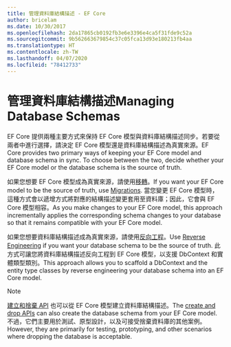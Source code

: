 ```yaml
---
title: 管理資料庫結構描述 - EF Core
author: bricelam
ms.date: 10/30/2017
ms.openlocfilehash: 2da17865cb0192fb3e6e3396e4ca5f31fde9c52a
ms.sourcegitcommit: 9b562663679854c37c05fca13d93e180213fb4aa
ms.translationtype: HT
ms.contentlocale: zh-TW
ms.lasthandoff: 04/07/2020
ms.locfileid: "78412733"
---
```

# <a name="managing-database-schemas"></a><span data-ttu-id="ead44-102">管理資料庫結構描述</span><span class="sxs-lookup"><span data-stu-id="ead44-102">Managing Database Schemas</span></span>

<span data-ttu-id="ead44-103">EF Core 提供兩種主要方式來保持 EF Core 模型與資料庫結構描述同步。若要從兩者中進行選擇，請決定 EF Core 模型還是資料庫結構描述為真實來源。</span><span class="sxs-lookup"><span data-stu-id="ead44-103">EF Core provides two primary ways of keeping your EF Core model and database schema in sync. To choose between the two, decide whether your EF Core model or the database schema is the source of truth.</span></span>

<span data-ttu-id="ead44-104">如果您想要 EF Core 模型成為真實來源，請使用[移轉][1]。</span><span class="sxs-lookup"><span data-stu-id="ead44-104">If you want your EF Core model to be the source of truth, use [Migrations][1].</span></span> <span data-ttu-id="ead44-105">當您變更 EF Core 模型時，這種方式會以遞增方式將對應的結構描述變更套用至資料庫；因此，它會與 EF Core 模型相容。</span><span class="sxs-lookup"><span data-stu-id="ead44-105">As you make changes to your EF Core model, this approach incrementally applies the corresponding schema changes to your database so that it remains compatible with your EF Core model.</span></span>

<span data-ttu-id="ead44-106">如果您想要資料庫結構描述成為真實來源，請使用[反向工程][2]。</span><span class="sxs-lookup"><span data-stu-id="ead44-106">Use [Reverse Engineering][2] if you want your database schema to be the source of truth.</span></span> <span data-ttu-id="ead44-107">此方式可讓您將資料庫結構描述反向工程到 EF Core 模型，以支援 DbContext 和實體類型類別。</span><span class="sxs-lookup"><span data-stu-id="ead44-107">This approach allows you to scaffold a DbContext and the entity type classes by reverse engineering your database schema into an EF Core model.</span></span>

> [!NOTE]
> <span data-ttu-id="ead44-108">[建立和捨棄 API][3] 也可以從 EF Core 模型建立資料庫結構描述。</span><span class="sxs-lookup"><span data-stu-id="ead44-108">The [create and drop APIs][3] can also create the database schema from your EF Core model.</span></span> <span data-ttu-id="ead44-109">不過，它們主要用於測試、原型設計，以及可接受捨棄資料庫的其他案例。</span><span class="sxs-lookup"><span data-stu-id="ead44-109">However, they are primarily for testing, prototyping, and other scenarios where dropping the database is acceptable.</span></span>


  [1]: migrations/index.md
  [2]: scaffolding.md
  [3]: ensure-created.md
